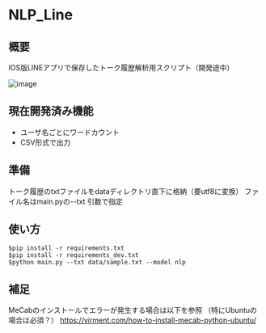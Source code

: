 # NLP_Line
## 概要
IOS版LINEアプリで保存したトーク履歴解析用スクリプト（開発途中）



![image](https://user-images.githubusercontent.com/24537884/200872920-c4b3f1db-5cfd-48cf-b0a4-2d8d9214bdd6.png)


## 現在開発済み機能
- ユーザ名ごとにワードカウント
- CSV形式で出力




## 準備
トーク履歴のtxtファイルをdataディレクトリ直下に格納（要utf8に変換）
ファイル名はmain.pyの--txt 引数で指定
## 使い方
```
$pip install -r requirements.txt
$pip install -r requirements_dev.txt 
$python main.py --txt data/sample.txt --model nlp
```

## 補足
MeCabのインストールでエラーが発生する場合は以下を参照
（特にUbuntuの場合は必須？）
https://virment.com/how-to-install-mecab-python-ubuntu/
